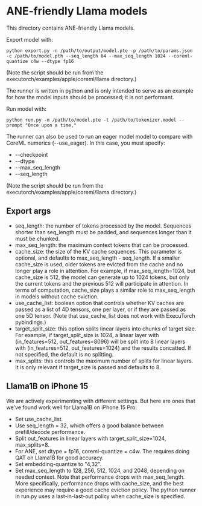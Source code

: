 # ANE-friendly Llama models

This directory contains ANE-friendly Llama models.

Export model with:
```
python export.py -n /path/to/output/model.pte -p /path/to/params.json -c /path/to/model.pth --seq_length 64 --max_seq_length 1024 --coreml-quantize c4w --dtype fp16
```

(Note the script should be run from the executorch/examples/apple/coreml/llama directory.)

The runner is written in python and is only intended to serve as an example for how the model inputs should be processed; it is not performant.


Run model with:
```
python run.py -m /path/to/model.pte -t /path/to/tokenizer.model --prompt "Once upon a time,"
```

The runner can also be used to run an eager model model to compare with CoreML numerics (--use_eager).  In this case, you must specify:
* --checkpoint
* --dtype
* --max_seq_length
* --seq_length

(Note the script should be run from the executorch/examples/apple/coreml/llama directory.)


## Export args
* seq_length: the number of tokens processed by the model.  Sequences shorter than seq_length must be padded, and sequences longer than it must be chunked.
* max_seq_length: the maximum context tokens that can be processed.
* cache_size: the size of the KV cache sequences.  This parameter is optional, and defaults to max_seq_length - seq_length.  If a smaller cache_size is used, older tokens are evicted from the cache and no longer play a role in attention.  For example, if max_seq_length=1024, but cache_size is 512, the model can generate up to 1024 tokens, but only the current tokens and the previous 512 will participate in attention.  In terms of computation, cache_size plays a similar role to max_seq_length in models without cache eviction.
* use_cache_list: boolean option that controls whether KV caches are passed as a list of 4D tensors, one per layer, or if they are passed as one 5D tensor.  (Note that use_cache_list does not work with ExecuTorch pybindings.)
* target_split_size: this option splits linear layers into chunks of target size.  For example, if target_split_size is 1024, a linear layer with (in_features=512, out_features=8096) will be split into 8 linear layers with (in_features=512, out_features=1024) and the results concatted.  If not specified, the default is no splitting.
* max_splits: this controls the maximum number of splits for linear layers.  It is only relevant if target_size is passed and defaults to 8.

## Llama1B on iPhone 15

We are actively experimenting with different settings.  But here are ones that we've found work well for Llama1B on iPhone 15 Pro:

* Set use_cache_list.
* Use seq_length = 32, which offers a good balance between prefill/decode performance.
* Split out_features in linear layers with target_split_size=1024, max_splits=8.
* For ANE, set dtype = fp16, coreml-quantize = c4w.  The requires doing QAT on Llama1B for good accuracy.
* Set embedding-quantize to "4,32".
* Set max_seq_length to 128, 256, 512, 1024, and 2048, depending on needed context.  Note that performance drops with max_seq_length.  More specifically, performance drops with cache_size, and the best experience may require a good cache eviction policy.  The python runner in run.py uses a last-in-last-out policy when cache_size is specified.
